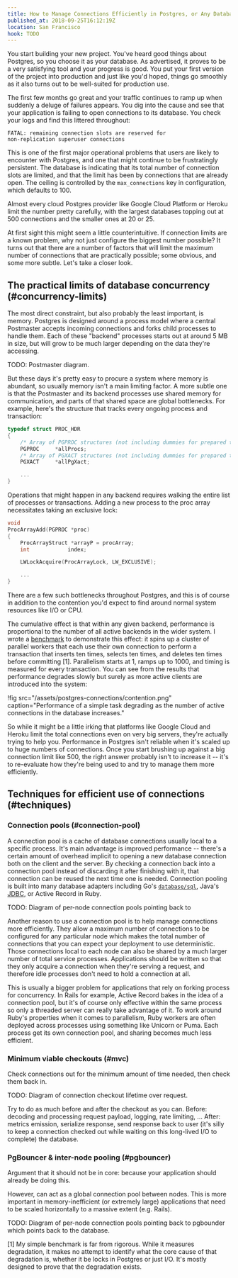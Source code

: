 ```yaml
---
title: How to Manage Connections Efficiently in Postgres, or Any Database
published_at: 2018-09-25T16:12:19Z
location: San Francisco
hook: TODO
---
```


You start building your new project. You've heard good
things about Postgres, so you choose it as your database.
As advertised, it proves to be a very satisfying tool and
your progress is good. You put your first version of the
project into production and just like you'd hoped, things
go smoothly as it also turns out to be well-suited for
production use.

The first few months go great and your traffic continues to
ramp up when suddenly a deluge of failures appears. You dig
into the cause and see that your application is failing to
open connections to its database. You check your logs and
find this littered throughout:

```
FATAL: remaining connection slots are reserved for
non-replication superuser connections
```

This is one of the first major operational problems that
users are likely to encounter with Postgres, and one that
might continue to be frustratingly persistent. The database
is indicating that its total number of connection slots are
limited, and that the limit has been by connections that
are already open. The ceiling is controlled by the
`max_connections` key in configuration, which defaults to
100.

Almost every cloud Postgres provider like Google Cloud
Platform or Heroku limit the number pretty carefully, with
the largest databases topping out at 500 connections and
the smaller ones at 20 or 25.

At first sight this might seem a little counterintuitive.
If connection limits are a known problem, why not just
configure the biggest number possible? It turns out that
there are a number of factors that will limit the maximum
number of connections that are practically possible; some
obvious, and some more subtle. Let's take a closer look.

## The practical limits of database concurrency (#concurrency-limits)

The most direct constraint, but also probably the least
important, is memory. Postgres is designed around a process
model where a central Postmaster accepts incoming
connections and forks child processes to handle them. Each
of these "backend" processes starts out at around 5 MB in
size, but will grow to be much larger depending on the data
they're accessing.

TODO: Postmaster diagram.

But these days it's pretty easy to procure a system where
memory is abundant, so usually memory isn't a main limiting
factor. A more subtle one is that the Postmaster and its
backend processes use shared memory for communication, and
parts of that shared space are global bottlenecks. For
example, here's the structure that tracks every ongoing
process and transaction:

``` c
typedef struct PROC_HDR
{
    /* Array of PGPROC structures (not including dummies for prepared txns) */
    PGPROC	   *allProcs;
    /* Array of PGXACT structures (not including dummies for prepared txns) */
    PGXACT	   *allPgXact;

    ...
}
```

Operations that might happen in any backend requires
walking the entire list of processes or transactions.
Adding a new process to the proc array necessitates taking
an exclusive lock:

``` c
void
ProcArrayAdd(PGPROC *proc)
{
    ProcArrayStruct *arrayP = procArray;
    int            index;

    LWLockAcquire(ProcArrayLock, LW_EXCLUSIVE);

    ...
}
```

There are a few such bottlenecks throughout Postgres, and
this is of course in addition to the contention you'd
expect to find around normal system resources like I/O or
CPU.

The cumulative effect is that within any given backend,
performance is proportional to the number of all active
backends in the wider system. I wrote a [benchmark] to
demonstrate this effect: it spins up a cluster of parallel
workers that each use their own connection to perform a
transaction that inserts ten times, selects ten times, and
deletes ten times before committing [1]. Parallelism starts
at 1, ramps up to 1000, and timing is measured for every
transaction. You can see from the results that performance
degrades slowly but surely as more active clients are
introduced into the system:

!fig src="/assets/postgres-connections/contention.png" caption="Performance of a simple task degrading as the number of active connections in the database increases."

So while it might be a little irking that platforms like
Google Cloud and Heroku limit the total connections even on
very big servers, they're actually trying to help you.
Performance in Postgres isn't reliable when it's scaled up
to huge numbers of connections. Once you start brushing up
against a big connection limit like 500, the right answer
probably isn't to increase it -- it's to re-evaluate how
they're being used to and try to manage them more
efficiently.

## Techniques for efficient use of connections (#techniques)

### Connection pools (#connection-pool)

A connection pool is a cache of database connections
usually local to a specific process. It's main advantage is
improved performance -- there's a certain amount of
overhead implicit to opening a new database connection both
on the client and the server. By checking a connection back
into a connection pool instead of discarding it after
finishing with it, that connection can be reused the next
time one is needed. Connection pooling is built into many
database adapters including Go's
[`database/sql`][databasesql], Java's [JDBC][jdbc], or
Active Record in Ruby.

TODO: Diagram of per-node connection pools pointing back to

Another reason to use a connection pool is to help manage
connections more efficiently. They allow a maximum number
of connections to be configured for any particular node
which makes the total number of connections that you can
expect your deployment to use deterministic. Those
connections local to each node can also be shared by a much
larger number of total service processes. Applications
should be written so that they only acquire a connection
when they're serving a request, and therefore idle
processes don't need to hold a connection at all.

This is usually a bigger problem for applications that rely
on forking process for concurrency. In Rails for example,
Active Record bakes in the idea of a connection pool, but
it's of course only effective within the same process so
only a threaded server can really take advantage of it. To
work around Ruby's properties when it comes to parallelism,
Ruby workers are often deployed across processes using
something like Unicorn or Puma. Each process get its own
connection pool, and sharing becomes much less efficient.

### Minimum viable checkouts (#mvc)

Check connections out for the minimum amount of time
needed, then check them back in.

TODO: Diagram of connection checkout lifetime over request.

Try to do as much before and after the checkout as you can.
Before: decoding and processing request payload, logging,
rate limiting, ... After: metrics emission, serialize
response, send response back to user (it's silly to keep a
connection checked out while waiting on this long-lived I/O
to complete)
the database.

### PgBouncer & inter-node pooling (#pgbouncer)

Argument that it should not be in core: because your
application should already be doing this.

However, can act as a global connection pool between nodes.
This is more important in memory-inefficient (or extremely
large) applications that need to be scaled horizontally to
a massive extent (e.g. Rails).

TODO: Diagram of per-node connection pools pointing back to
pgbounder which points back to the database.

[1] My simple benchmark is far from rigorous. While it
measures degradation, it makes no attempt to identify what
the core cause of that degradation is, whether it be locks
in Postgres or just I/O. It's mostly designed to prove that
the degradation exists.

[benchmark]: https://github.com/brandur/connections-test
[databasesql]: https://godoc.org/database/sql
[jdbc]: https://en.wikipedia.org/wiki/Java_Database_Connectivity
